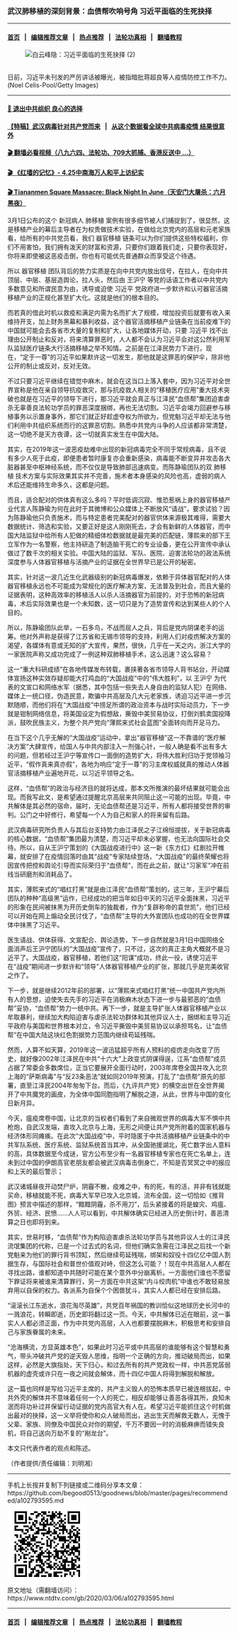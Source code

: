 ### 武汉肺移植的深刻背景：血债帮吹响号角 习近平面临的生死抉择
------------------------

#### [首页](../../README.md)  &nbsp;&nbsp;|&nbsp;&nbsp; [编辑推荐文章](../../indexes/_编辑推荐文章.md)   &nbsp;&nbsp;|&nbsp;&nbsp; [热点推荐](../../indexes/热点推荐.md)  &nbsp;&nbsp;|&nbsp;&nbsp; [法轮功真相](../../../../../basic/blob/master/README.md) &nbsp;&nbsp;|&nbsp;&nbsp; [翻墙教程](https://github.com/gfw-breaker/guides/blob/master/README.md)



<div><div class="featured_image">
 <figure>
  <img alt="白云峰隐：习近平面临的生死抉择 (2)" src="https://i.ntdtv.com/assets/uploads/2020/03/890-800x450.jpg"/>
 </figure><br/>
 <span class="caption">
  日前，习近平未刊发的严厉讲话被曝光，被指暗批蒋超良等人疫情防控工作不力。(Noel Celis-Pool/Getty Images)
 </span>
</div>
</div><hr/>

#### [ 💌 退出中共组织 良心的选择](https://github.com/begood0513/goodnews/blob/master/quit/letter.md)

 #### [【特稿】武汉病毒针对共产党而来](https://github.com/begood0513/goodnews/blob/master/pages/recommended/n11928818.md?t=03301202) &nbsp; | &nbsp; [从这个数据看全球中共病毒疫情 结果很意外](https://github.com/begood0513/goodnews/blob/master/pages/recommended/406691.md?t=03301331)

 #### [ 🎬  翻墙必看视频（八九六四、法轮功、709大抓捕、香港反送中 ...）](https://github.com/gfw-breaker/banned-news1/blob/master/pages/link4.md)

 #### [ 🎬  《红墙的记忆》- 4.25中南海万人和平上访纪实 ](http://141.164.37.227:10000/videos/legend/425.html)

 #### [ 🎬 Tiananmen Square Massacre: Black Night In June（天安门大屠杀：六月黑夜） ](http://141.164.37.227:10000/videos/88/kent.html)

<div><div class="post_content" itemprop="articleBody">
 <p>
  3月1日公布的这个
  <ok href="https://www.ntdtv.com/gb/新冠病人.htm">
   新冠病人
  </ok>
  <ok href="https://www.ntdtv.com/gb/肺移植.htm">
   肺移植
  </ok>
  案例有很多细节被人们捕捉到了，很显然，这是移植产业的幕后主导者在为权贵做技术实验，在做给北京党内的高层和元老家族看，给所有的中共党员看，我们
  <ok href="https://www.ntdtv.com/gb/器官移植.htm">
   器官移植
  </ok>
  链条可以为你们提供这些特权福利，你们不用害怕，我们拥有泼天的财富和资源，只要你们跟着我们走，只要你表现好，你将来即使被这恶疫击倒，你也有可能优先普通群众而享受这个待遇。
 </p>
 <p>
  所以
  <ok href="https://www.ntdtv.com/gb/器官移植.htm">
   器官移植
  </ok>
  团队背后的势力实质是在向中共党内放出信号，在拉人，在向中共顶层、中层、基层造舆论，拉人头，然后由
  <ok href="https://www.ntdtv.com/gb/王沪宁.htm">
   王沪宁
  </ok>
  等党的话语工作者以中共党内多数意见和所谓民意为由，诱导或迫使
  <ok href="https://www.ntdtv.com/gb/习近平.htm">
   习近平
  </ok>
  党政府进一步默许和认可器官活摘移植产业的正规化甚至扩大化。这就是他们的根本目的。
 </p>
 <p>
  而若真的借此时机以救疫和满足内需为名而扩大了规模，增加投资后就要有收入来维持开支，加上财务黑幕和暴利收益，这个器官活摘移植产业链条在当前疫难下的中国就可能会去各省市大量的复制和扩大，让各地媒体开动，只要
  <ok href="https://www.ntdtv.com/gb/习近平.htm">
   习近平
  </ok>
  找不出理由公开制止和反对，将来清算罪恶时，人人都不会认为习近平会对这公然利用军队监狱医疗链条大行活摘移植之举不知情。之前是在江泽民势力下进行，现在，“定于一尊”的习近平如果默许这一切发生，那他就是这罪恶的保护伞，除非他公开的制止或反对，反对无效。
 </p>
 <p>
  不过只要习近平继续在错觉中麻木，就会在这当口上落入套中，因为习近平对全世界宣称是他在亲自领导抗疫救灾，那与抗疫救人相关的“移植医疗应用”重大技术突破也就是在习近平的领导下进行，那习近平就会真正与江泽民“血债帮”集团迫害虐杀无辜善良法轮功学员的罪恶深度捆绑，再也无法切割。习近平会竭力回避参与移植事务以示置身事外，那它们就正好趁虚夺权为所欲为，但党魁习近平却无法与他们利用中共组织系统而行的这罪恶切割。熟悉中共党内斗争的人应该都非常清楚，这一切绝不是天方夜谭，这一切就真实发生在中国大陆。
 </p>
 <p>
  其实，在2019年这一波恶疫劫难中出现的新冠病毒完全不同于常规病毒，且不说有多少人死于此疫，即便患者暂时康复亦会重新感染，病毒能不断变异并攻击各大脏器甚至中枢神经系统，而不仅仅是导致肺部迅速病变。而陈静瑜团队的双
  <ok href="https://www.ntdtv.com/gb/肺移植.htm">
   肺移植
  </ok>
  技术方案与实际效果其实并不完善，施术者本身感染的风险也高，虚弱的病人术后还能维持生命多久，这都是问题。
 </p>
 <p>
  而且，适合配对的供体真有这么多吗？平时低调沉寂、惟恐惹祸上身的器官移植产业代言人陈静瑜为何在此时于其微博和公众媒体上不断放风“请战”，要求试验？因为陈静瑜他只负责施术，而与特定患者完美配对的器官供体来源极其难得，需要大数据统计、筛选和实验，又要正好是这人刚刚死去，才会有新鲜的人体器官，而中国大陆监狱中给所有人犯做的精细体检数据就是最完美的匹配链，薄熙来的部下王立军作为一名警察，他主持研造了制造脑干死亡的专业设备，更在公开宣传中承认做过了数千次的相关实验。中国大陆的监狱、军队、医院、迫害法轮功的政法系统深度参与人体器官移植与活摘产业的证据在全世界早已是公开的秘密。
 </p>
 <p>
  其实，针对这一波几近生化武器级别的新冠病毒爆发，依赖于异体器官配对的人体器官移植永远也不可能成为常规化的医疗解决方案，无法普及到社会，而且大量的证据表明，这种高效率的移植活人以杀人活摘器官为前提的，对于恐怖的新冠病毒，术后实际效果也是一个未知数，这一切只是为了造势宣传和达到某些人的个人目的。
 </p>
 <p>
  所以，陈静瑜团队此举，一石多鸟，不战而屈人之兵，背后是党内阴谋老手的运筹。他对外声称是获得了江苏省和无锡市领导的支持，利用人们对疫疠解决方案的渴望，各媒体有意或无知的扩大宣传，果然，很快，几乎在一天之内，浙江大学的一家医院声称又成功完成了一例这种双肺移植手术，这么迅速？这么容易？
 </p>
 <p>
  这一“重大科研成绩”在各地传媒发布转载，裹挟著各省市领导人背书站台，开动媒体宣扬这种实效存疑却能大打鸡血的“大国战疫”中的“伟大胜利”，以
  <ok href="https://www.ntdtv.com/gb/王沪宁.htm">
   王沪宁
  </ok>
  为代表的文宣口和网络水军（据悉，其中包括一些失去人身自由的监狱人犯）在网络、媒体上一统口径，伪造民意，欺骗中共高层及几大元老家族，诱迫习近平进一步沉默随顺，而他们将在“大国战疫”中捞足所谓的政治资本与战时实际动员力，下一步就是钳制网络信息，将美国设定为假想敌，撕毁中美贸易协议，打倒刘鹤卖国投降派，鼓吹民族主义，为整个共产党向“薄熙来式社会蓝图”全面转向而开足马力。
 </p>
 <p>
  在当下这个几乎无解的“大国战疫”运动中，拿出“器官移植”这一不靠谱的“医疗解决方案”大肆宣传，给国人与中共内部注入一剂强心针，一般人确是看不出有多大的问题，但若经过王沪宁等宣传口一面倒的造势扩大，将伟大胜利归功于党领袖习近平，“假作真来真亦假”，各地为响应“定于一尊”的习主席权威就真的推动人体器官活摘移植产业遍地开花，以习近平领导之名。
 </p>
 <p>
  这样，“血债帮”的政治与经济目的就将达成，那本文所推演的最坏结果就可能会出现。而我写此文，是希望通过提醒北京高层来共同阻止这一可能的出现。毕竟，中共解体是其必然的宿命，届时，无论血债帮还是习近平，所有人都将接受世界的审判。公门之中好修行，希望每一个人为自己和家人的将来留有后路。
 </p>
 <p>
  武汉病毒研究所负责人与其后台支持势力由江泽民之子江绵恒提拔，关于新冠病毒的核心数据，“血债帮”集团最为清楚，而习近平却未必掌握，也无法向国际社会交待。所以，自从王沪宁策划的《大国战疫进行中》这一新《东方红》红剧拉开帷幕，就安排了在疫情回落时由其“战疫”专家陆续登场，“大国战疫”的最终荣耀也将因宣传把控和舆论引导而实际荣归于“血债帮”，而在此之前，就让“习家军”冲在前线当研磨剂和消耗品了。
 </p>
 <p>
  其实，薄熙来式的“唱红打黑”就是由江泽民“血债帮”策划的，这三年，王沪宁幕后团队的种种“高级黑”运作，已经成功的把当年如日中天的习近平全面抹黑，习近平的形象在民间被抹黑为开历史倒车的独裁者，作为“复辟称帝的袁世凯”，他们已经可以开始在网上煽动全民讨伐了，“血债帮”主导的大外宣团队也成功的在全世界媒体中抹黑了习近平。
 </p>
 <p>
  医生请战、供体获得、文宣配合、舆论造势，下一步自然就是3月1日中国网络全面消声后王沪宁团队的“大国战疫”宣传了，只不过，这次的真正主角大概就不是习近平了。大国战疫，器官移植，若他们这“阳谋”成功，终此一役，诱使习近平在“战疫”期间进一步默许和“领导”人体器官移植产业的扩张，那就几乎是完美收官之作了。
 </p>
 <p>
  下一步，就是继续2012年前的部署，以“薄熙来式唱红打黑”统一中国共产党内所有人的思想，迫使失去先手的习近平在消极麻木状态下进一步与最邪恶的“血债帮”妥协，“血债帮”势力一统中共。再下一步，就是主导扩张人体器官移植产业以牟取暴利，继续加大构陷迫害与虐杀法轮功群体和其他异议人士，捆绑和主导习近平政府与美国和世界根本对立，令习近平撕毁中美贸易协议以承担骂名，让“血债帮”在中国大陆这块红色割据势力范围内继续苟延残喘。
 </p>
 <p>
  然而，人算不如天算，2019年这一波迅猛超乎所有人预料的疫疠走向改变了历史，就好像2002年江泽民在中共“十六大”上政变式阴谋得逞，江系“血债帮”成员占据了常委会多数席位，正当它要展开全面行动时，2003年席卷全国并攻入北京上海的“萨斯病毒”与“反23条恶法”就如同2019年预演，打乱了“血债帮”原先的部署，直至江泽民2004年匆匆下台。而后，《九评共产党》的横空出世在全世界揭开了中共魔党的画皮，为全体中国同胞指明了解脱之道，从此，世界与中国的变化日新月异。
 </p>
 <p>
  今天，瘟疫席卷中国，让北京的当权者们看到了来自微观世界的病毒大军不惧中共枪炮，自武汉发端，直攻入北京与上海，无形之间便让共产党所附着的国家机器与经济体形同瘫痪。在此次“大国战疫”中，平时隐匿于中共活摘移植产业链条中的中共军队系统、医疗系统、监狱系统首当其冲，从全国驰援湖北，死亡数字出人意料的高，具体数据至今成谜，官方公布至少有一名器官移植专家也在死亡名单上，连未到过中国的伊朗高官老朋友都会被武汉病毒击倒身亡，不知是否冥冥之中的报应和上天的最后警示；
 </p>
 <p>
  武汉诸城昼夜开动焚尸炉，阴霾不散，疫难之中，有的死，有的活，并非有钱就能买命，移植就能不死，病毒大军早已攻入北京城，流布全国，这一切恰如《推背图》预言中描述的那样，“黯黯阴霾，杀不用刀”，后头紧接着的将是蝗灾、鸡瘟、外贸、经济、民愤……人人可以看到，中共解体确实已经进入历史倒计时，善恶清算之日也即将到来。
 </p>
 <p>
  其实，世易时移，“血债帮”作为构陷迫害虐杀法轮功学员与其他异议人士的江泽民流氓集团的代称，已是一个过去式的名词，但他们确实急需在江泽民之后找一个新党魁来为他们的罪行背书顶缸，然后继续苟延残喘，绑架和奴役十四亿亿中国人割据生存，与国际社会和普世价值观对峙，但这怎么可能？！现在中共高层人人都在寻找出路，谁都知道中共随时可能在某个意外中分崩离析。一方面他们谁也不愿留下罪证将来被谁来清算罪行，另一方面在中共这架“内斗绞肉机”中谁也不敢轻易放弃用以自保的权力。各派系为自保个个困兽犹斗，其实人人都已经在安排后路。
 </p>
 <p>
  “滚滚长江东逝水，浪花淘尽英雄”，共党百年祸国的教训恰似这地球历史长河中的一溅浪花，转瞬即逝，历史即将翻过这一页。今天，中共解体已近在眼前，这一事实人人都必须正面，作为中共党内高层，人人也都要摆脱麻木，积极思考和安排自己与家族眷属的未来。
 </p>
 <p>
  “沧海横流，方显英雄本色”，如果此时习近平或中共高层的谁能够有这个智慧和勇气，带头冲破共产党的逆天毁人思维，指明一个正确的方向，推动破局而出，如果这样，必然是大旗指处，天下归心，和过去所有的共产党政权一样，中共恶党孱弱机器的虚壳或许只在一夜之间就会解体，而十四亿中国人将得到解脱和解放。
 </p>
 <p>
  这一篇也同样是写给习近平主席的，共产主义毁人的恐怖本质早已被连根拔起，中共外壳的解体并不意味着任何一个人的死亡，相反却能够让善恶各得其所，良知未泯而将功补过并保留行动证据的党内高官大有人在。希望习近平能抓住这个时机做出最对的抉择，这一义举将使你和众人破局而出，逃出生天而解救无数人，无愧于父辈、家族、同僚及中国民众对你的期望，千万不要因一时的消极麻痹而错失良机，将自己送向万劫不复的“剐龙台”。
 </p>
 <p>
  本文只代表作者的观点和陈述。
 </p>
 <p>
  （作者提供/责任编辑：刘明湘）
 </p>
 <div class="single_ad">
 </div>
</div>
</div>
<hr/>
手机上长按并复制下列链接或二维码分享本文章：<br/>
https://github.com/begood0513/goodnews/blob/master/pages/recommended/a102793595.md <br/>
<a href='https://github.com/begood0513/goodnews/blob/master/pages/recommended/a102793595.md'><img src='https://github.com/begood0513/goodnews/blob/master/pages/recommended/a102793595.md.png'/></a> <br/>
原文地址（需翻墙访问）：https://www.ntdtv.com/gb/2020/03/06/a102793595.html


------------------------
#### [首页](../../README.md)  &nbsp;&nbsp;|&nbsp;&nbsp; [编辑推荐文章](../../indexes/_编辑推荐文章.md)   &nbsp;&nbsp;|&nbsp;&nbsp; [热点推荐](../../indexes/热点推荐.md)  &nbsp;&nbsp;|&nbsp;&nbsp; [法轮功真相](../../../../../basic/blob/master/README.md) &nbsp;&nbsp;|&nbsp;&nbsp; [翻墙教程](https://github.com/gfw-breaker/guides/blob/master/README.md)


<img src='http://gfw-breaker.win/goodnews/pages/recommended/a102793595.md' width='0px' height='0px'/>